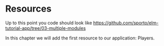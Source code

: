 # Resources

Up to this point you code should look like <https://github.com/sporto/elm-tutorial-app/tree/03-multiple-modules>

In this chapter we will add the first resource to our application: Players.

